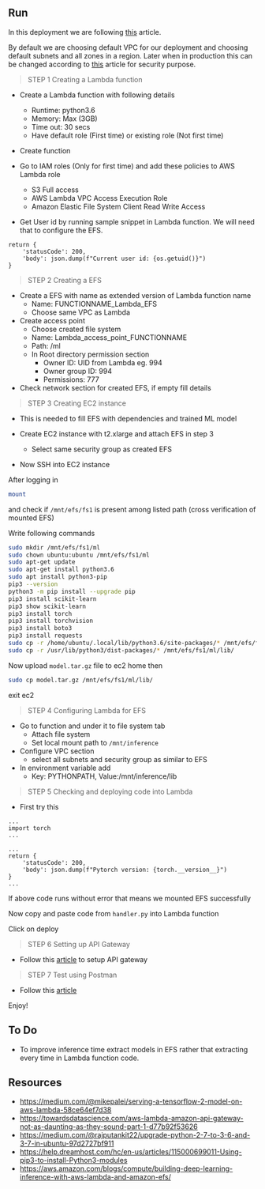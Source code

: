 ## Run 

In this deployment we are following [this](https://medium.com/@mikepalei/serving-a-tensorflow-2-model-on-aws-lambda-58ce64ef7d38) article. 

By default we are choosing default VPC for our deployment and choosing 
default subnets and all zones in a region. Later when in production this 
can be changed according to [this](https://medium.com/@mikepalei/serving-a-tensorflow-2-model-on-aws-lambda-58ce64ef7d38) article for security purpose. 

> STEP 1 
> Creating a Lambda function 

- Create a Lambda function with following details
    - Runtime: python3.6
    - Memory: Max (3GB)
    - Time out: 30 secs
    - Have default role (First time) or existing role (Not first time) 

- Create function 

- Go to IAM roles (Only for first time) and add these policies to AWS
Lambda role
    - S3 Full access 
    - AWS Lambda VPC Access Execution Role 
    - Amazon Elastic File System Client Read Write Access 
    
- Get User id by running sample snippet in Lambda function. We will need 
that to configure the EFS.

```
return {
    'statusCode': 200,
    'body': json.dump(f"Current user id: {os.getuid()}")
}
```

> STEP 2 
> Creating a EFS 

- Create a EFS with name as extended version of Lambda function name
    - Name: FUNCTIONNAME_Lambda_EFS
    - Choose same VPC as Lambda
- Create access point
    - Choose created file system
    - Name: Lambda_access_point_FUNCTIONNAME
    - Path: /ml
    - In Root directory permission section
        - Owner ID: UID from Lambda eg. 994
        - Owner group ID: 994
        - Permissions: 777
- Check network section for created EFS, if empty fill details 

> STEP 3 
> Creating EC2 instance 

- This is needed to fill EFS with dependencies and trained ML model
- Create EC2 instance with t2.xlarge and attach EFS in step 3
    - Select same security group as created EFS 
    
- Now SSH into EC2 instance 

After logging in
```bash
mount
```
and check if `/mnt/efs/fs1` is present among listed path (cross verification of mounted EFS)

Write following commands 
```bash
sudo mkdir /mnt/efs/fs1/ml
sudo chown ubuntu:ubuntu /mnt/efs/fs1/ml
sudo apt-get update 
sudo apt-get install python3.6
sudo apt install python3-pip
pip3 --version
python3 -m pip install --upgrade pip
pip3 install scikit-learn
pip3 show scikit-learn
pip3 install torch
pip3 install torchvision
pip3 install boto3
pip3 install requests
sudo cp -r /home/ubuntu/.local/lib/python3.6/site-packages/* /mnt/efs/fs1/ml/lib/
sudo cp -r /usr/lib/python3/dist-packages/* /mnt/efs/fs1/ml/lib/
```

Now upload `model.tar.gz` file to ec2 home then
```bash
sudo cp model.tar.gz /mnt/efs/fs1/ml/lib/
```

exit ec2

> STEP 4
> Configuring Lambda for EFS 

- Go to function and under it to file system tab
    - Attach file system
    - Set local mount path to `/mnt/inference`
- Configure VPC section
    - select all subnets and security group as similar to EFS
- In environment variable add 
    - Key: PYTHONPATH, Value:/mnt/inference/lib

> STEP 5 
> Checking and deploying code into Lambda

- First try this

```
...
import torch 
...

...
return {
    'statusCode': 200,
    'body': json.dump(f"Pytorch version: {torch.__version__}")
}
...
```         

If above code runs without error that means we mounted EFS successfully

Now copy and paste code from `handler.py` into Lambda function

Click on deploy

> STEP 6
> Setting up API Gateway

- Follow this [article](https://towardsdatascience.com/aws-lambda-amazon-api-gateway-not-as-daunting-as-they-sound-part-1-d77b92f53626) to setup API gateway 

> STEP 7
> Test using Postman

- Follow this [article](https://towardsdatascience.com/aws-lambda-amazon-api-gateway-not-as-daunting-as-they-sound-part-1-d77b92f53626)

Enjoy!

## To Do

- To improve inference time extract models in EFS rather that extracting 
every time in Lambda function code. 

## Resources 

- https://medium.com/@mikepalei/serving-a-tensorflow-2-model-on-aws-lambda-58ce64ef7d38
- https://towardsdatascience.com/aws-lambda-amazon-api-gateway-not-as-daunting-as-they-sound-part-1-d77b92f53626
- https://medium.com/@rajputankit22/upgrade-python-2-7-to-3-6-and-3-7-in-ubuntu-97d2727bf911
- https://help.dreamhost.com/hc/en-us/articles/115000699011-Using-pip3-to-install-Python3-modules
- https://aws.amazon.com/blogs/compute/building-deep-learning-inference-with-aws-lambda-and-amazon-efs/

